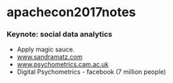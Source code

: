 # apachecon2017notes

### Keynote: social data analytics

* Apply magic sauce.
* www.sandramatz.com
* www.psychometrics.cam.ac.uk
* Digital Psychometrics - facebook (7 million people)
